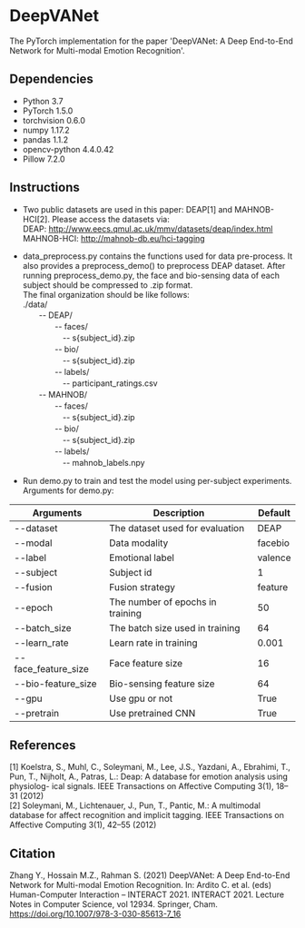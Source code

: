 # DeepVANet

The PyTorch implementation for the paper 'DeepVANet: A Deep End-to-End Network for Multi-modal Emotion Recognition'.    

## Dependencies
+ Python 3.7
+ PyTorch 1.5.0
+ torchvision 0.6.0
+ numpy 1.17.2
+ pandas 1.1.2
+ opencv-python 4.4.0.42
+ Pillow 7.2.0

## Instructions
* Two public datasets are used in this paper: DEAP\[1\] and MAHNOB-HCI\[2\]. Please access the datasets via:    
DEAP: http://www.eecs.qmul.ac.uk/mmv/datasets/deap/index.html    
MAHNOB-HCI: http://mahnob-db.eu/hci-tagging    

* data_preprocess.py contains the functions used for data pre-process. It also provides a preprocess_demo() to preprocess DEAP dataset.
After running preprocess_demo.py, the face and bio-sensing data of each subject should be compressed to .zip format.    
The final organization should be like follows:    
./data/    
　　-- DEAP/    
　　　　-- faces/    
　　　　　-- s{subject_id}.zip    
　　　　-- bio/    
　　　　　-- s{subject_id}.zip    
　　　　-- labels/    
　　　　　-- participant_ratings.csv    
　　-- MAHNOB/    
　　　　-- faces/    
　　　　　-- s{subject_id}.zip    
　　　　-- bio/    
　　　　　-- s{subject_id}.zip    
　　　　-- labels/    
　　　　　-- mahnob_labels.npy    

* Run demo.py to train and test the model using per-subject experiments.    
Arguments for demo.py:    

| Arguments| Description | Default |
|---|---|---|
| --dataset | The dataset used for evaluation | DEAP |
| --modal | Data modality | facebio |
| --label | Emotional label | valence |
| --subject | Subject id | 1 |
| --fusion | Fusion strategy| feature|
| --epoch | The number of epochs in training| 50 |
| --batch_size | The batch size used in training | 64 |
| --learn_rate | Learn rate in training| 0.001 |
| --face_feature_size | Face feature size | 16 |
| --bio-feature_size | Bio-sensing feature size| 64 |
| --gpu | Use gpu or not | True |
| --pretrain | Use pretrained CNN | True |


## References
\[1\] Koelstra, S., Muhl, C., Soleymani, M., Lee, J.S., Yazdani, A., Ebrahimi, T., Pun,
T., Nijholt, A., Patras, L.: Deap: A database for emotion analysis using physiolog-
ical signals. IEEE Transactions on Affective Computing 3(1), 18–31 (2012)    
\[2\] Soleymani, M., Lichtenauer, J., Pun, T., Pantic, M.: A multimodal database for affect recognition and implicit tagging. IEEE Transactions on Affective Computing 3(1), 42–55 (2012)

## Citation
Zhang Y., Hossain M.Z., Rahman S. (2021) DeepVANet: A Deep End-to-End Network for Multi-modal Emotion Recognition. In: Ardito C. et al. (eds) Human-Computer Interaction – INTERACT 2021. INTERACT 2021. Lecture Notes in Computer Science, vol 12934. Springer, Cham. https://doi.org/10.1007/978-3-030-85613-7_16
